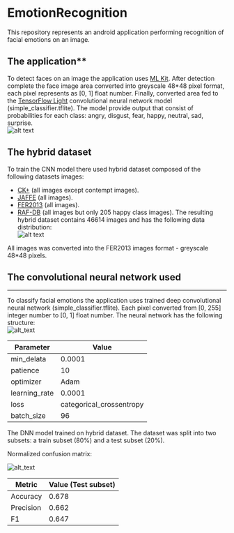 # EmotionRecognition

This repository represents an android application performing recognition of facial emotions on an image.

## The application**

To detect faces on an image the application uses [ML Kit](https://developers.google.com/ml-kit). After detection complete the face image area converted into greyscale 48*48 pixel format, each pixel represents as [0, 1] float number. Finally, converted area fed to the [TensorFlow Light](https://ai.google.dev/edge/litert) convolutional neural network model (simple_classifier.tflite). The model provide output that consist of probabilities for each class: angry, disgust, fear, happy, neutral, sad, surprise. <br />
![alt text](https://github.com/kbhanderi1608/EmotionRecognition/blob/main/images/example.png?raw=true)


## The hybrid dataset

To train the CNN model there used hybrid dataset composed of the following datasets images:

- [CK+](https://www.researchgate.net/publication/224165246_The_Extended_Cohn-Kanade_Dataset_CK_A_complete_dataset_for_action_unit_and_emotion-specified_expression) (all images except contempt images).
- [JAFFE](https://zenodo.org/records/3451524#.XuHa20UzZPY) (all images).
- [FER2013](https://www.kaggle.com/datasets/deadskull7/fer2013) (all images).
- [RAF-DB](http://whdeng.cn/RAF/model1.html) (all images but only 205 happy class images).
The resulting hybrid dataset contains 46614 images and has the following data distribution: <br />
![alt text](https://github.com/kbhanderi1608/EmotionRecognition/blob/main/images/data_distribution.png?raw=true)


All images was converted into the FER2013 images format - greyscale 48*48 pixels.

## The convolutional neural network used
---
To classify facial emotions the application uses trained deep convolutional neural network (simple_classifier.tflite). Each pixel converted from [0, 255] integer number to [0, 1] float number. The neural network has the following structure: <br />
![alt_text](https://github.com/kbhanderi1608/EmotionRecognition/blob/main/images/dnn_structure.png?raw=true)


| Parameter |	Value |
| --- | --- |
| min_delata | 0.0001 |
| patience | 10 |
| optimizer | Adam |
| learning_rate | 0.0001 |
| loss | categorical_crossentropy |
| batch_size | 96 |

The DNN model trained on hybrid dataset. The dataset was split into two subsets: a train subset (80%) and a test subset (20%).

Normalized confusion matrix: <br />

![alt_text](https://github.com/kbhanderi1608/EmotionRecognition/blob/main/images/normalized_confusion_matrix.png?raw=true)


| Metric | Value (Test subset) |
| --- | --- |
| Accuracy | 0.678 |
| Precision | 0.662 |
| F1 | 0.647 |
